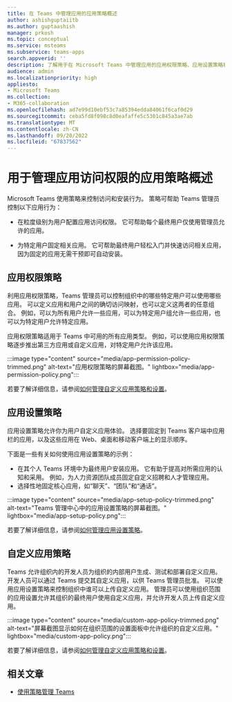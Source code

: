 ```yaml
---
title: 在 Teams 中管理应用的应用策略概述
author: ashishguptaiitb
ms.author: guptaashish
manager: prkosh
ms.topic: conceptual
ms.service: msteams
ms.subservice: teams-apps
search.appverid: ''
description: 了解用于在 Microsoft Teams 中管理应用的应用权限策略、应用设置策略和自定义应用策略。
audience: admin
ms.localizationpriority: high
appliesto:
- Microsoft Teams
ms.collection:
- M365-collaboration
ms.openlocfilehash: ad7e99d10ebf53c7a85394edda84061f6caf0d29
ms.sourcegitcommit: ceba5fd8f098c8d0eafaffe5c5301c845a3ae7ab
ms.translationtype: MT
ms.contentlocale: zh-CN
ms.lasthandoff: 09/20/2022
ms.locfileid: "67837562"
---
```

# <a name="overview-of-app-policies-used-to-manage-access-to-apps"></a>用于管理应用访问权限的应用策略概述

Microsoft Teams 使用策略来控制访问和安装行为。 策略可帮助 Teams 管理员控制以下应用行为：

* 在粒度级别为用户配置应用访问权限。 它可帮助每个最终用户仅使用管理员允许的应用。

* 为特定用户固定相关应用。 它可帮助最终用户轻松入门并快速访问相关应用，因为固定的应用无需干预即可自动安装。

## <a name="app-permission-policies"></a>应用权限策略

利用应用权限策略，Teams 管理员可以控制组织中的哪些特定用户可以使用哪些应用。 可以定义应用和用户之间的确切访问映射，也可以定义这两者的任意组合。 例如，可以为所有用户允许一些应用，可以为特定用户组允许一些应用，也可以为特定用户允许特定应用。

应用权限策略适用于 Teams 中可用的所有应用类型。 例如，可以使用应用权限策略逐步推出第三方应用或自定义应用，对特定用户允许该应用。

:::image type="content" source="media/app-permission-policy-trimmed.png" alt-text="应用权限策略的屏幕截图。" lightbox="media/app-permission-policy.png":::

若要了解详细信息，请参阅[如何管理自定义应用策略和设置](teams-app-permission-policies.md)。

## <a name="app-setup-policies"></a>应用设置策略

应用设置策略允许你为用户自定义应用体验。 选择要固定到 Teams 客户端中应用栏的应用，以及这些应用在 Web、桌面和移动客户端上的显示顺序。

下面是一些有关如何使用应用设置策略的示例：

* 在其个人 Teams 环境中为最终用户安装应用。 它有助于提高对所需应用的认知和采用。 例如，为人力资源团队成员固定自定义招聘和人才管理应用。
* 选择性地固定核心应用，如“聊天”、“团队”和“通话”。

:::image type="content" source="media/app-setup-policy-trimmed.png" alt-text="Teams 管理中心中的应用设置策略的屏幕截图。" lightbox="media/app-setup-policy.png":::

若要了解详细信息，请参阅[如何管理应用设置策略](teams-app-setup-policies.md)。

## <a name="custom-app-policies"></a>自定义应用策略

Teams 允许组织内的开发人员为组织的内部用户生成、测试和部署自定义应用。 开发人员可以通过 Teams 提交其自定义应用，以供 Teams 管理员批准。 可以使用应用设置策略来控制组织中谁可以上传自定义应用。 管理员可以使用组织范围的应用设置允许其组织的最终用户使用自定义应用，并允许开发人员上传自定义应用。

:::image type="content" source="media/custom-app-policy-trimmed.png" alt-text="屏幕截图显示如何在组织范围的设置面板中允许组织的自定义应用。" lightbox="media/custom-app-policy.png":::

若要了解详细信息，请参阅[如何管理自定义应用策略和设置](teams-custom-app-policies-and-settings.md)。

## <a name="related-articles"></a>相关文章

* [使用策略管理 Teams](manage-teams-with-policies.md)
